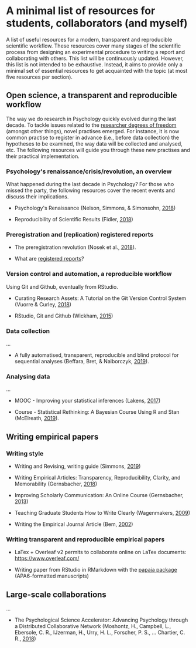 # A minimal list of resources for students, collaborators (and myself)

A list of useful resources for a modern, transparent and reproducible scientific workflow. These resources cover many stages of the scientific process from designing an experimental procedure to writing a report and collaborating with others. This list will be continuously updated. However, this list is not intended to be exhaustive. Instead, it aims to provide only a minimal set of essential resources to get acquainted with the topic (at most five resources per section).

## Open science, a transparent and reproducible workflow

The way we do research in Psychology quickly evolved during the last decade. To tackle issues related to the [researcher degrees of freedom](https://journals.sagepub.com/doi/full/10.1177/0956797611417632) (amongst other things), novel practises emerged. For instance, it is now common practise to register in advance (i.e., before data collection) the hypotheses to be examined, the way data will be collected and analysed, etc. The following resources will guide you through these new practises and their practical implementation.

### Psychology's renaissance/crisis/revolution, an overview

What happened during the last decade in Psychology? For those who missed the party, the following resources cover the recent events and discuss their implications.

* Psychology's Renaissance (Nelson, Simmons, & Simonsohn, [2018](https://www.annualreviews.org/doi/10.1146/annurev-psych-122216-011836))

* Reproducibility of Scientific Results (Fidler, [2018](https://plato.stanford.edu/entries/scientific-reproducibility/))

### Preregistration and (replication) registered reports

* The preregistration revolution (Nosek et al., [2018](https://www.pnas.org/content/115/11/2600)).

* What are [registered reports](https://cos.io/rr/)? 

### Version control and automation, a reproducible workflow

Using Git and Github, eventually from RStudio.

* Curating Research Assets: A Tutorial on the Git Version Control System (Vuorre & Curley, [2018](https://journals.sagepub.com/doi/abs/10.1177/2515245918754826))

* RStudio, Git and Github (Wickham, [2015](http://r-pkgs.had.co.nz/git.html))

### Data collection

...

* A fully automatised, transparent, reproducible and blind protocol for sequential analyses (Beffara, Bret, & Nalborczyk, [2019](https://osf.io/mwtvk/)).

### Analysing data

...

* MOOC - Improving your statistical inferences (Lakens, [2017](https://www.coursera.org/learn/statistical-inferences))

* Course - Statistical Rethinking: A Bayesian Course Using R and Stan (McElreath, [2019](https://github.com/rmcelreath/statrethinking_winter2019)).

## Writing empirical papers

### Writing style

* Writing and Revising, writing guide (Simmons, [2019](http://www.dansimons.com/resources/Simons_on_writing_1.5.pdf))

* Writing Empirical Articles: Transparency, Reproducibility, Clarity, and Memorability (Gernsbacher, [2018](https://journals.sagepub.com/doi/abs/10.1177/2515245918754485))

* Improving Scholarly Communication: An Online Course (Gernsbacher, [2013](https://osf.io/c4xyq/))

* Teaching Graduate Students How to Write Clearly (Wagenmakers, [2009](http://www.ejwagenmakers.com/2009/TeachingTipsWriting.pdf))

* Writing the Empirical Journal Article (Bem, [2002](https://pdfs.semanticscholar.org/0403/b24ae2c7dbe81c05529436167646f1b21c08.pdf))

### Writing transparent and reproducible empirical papers

* LaTex + Overleaf v2 permits to collaborate online on LaTex documents: https://www.overleaf.com/

* Writing paper from RStudio in RMarkdown with the [papaja package](https://github.com/crsh/papaja) (APA6-formatted manuscripts)

## Large-scale collaborations

...

* The Psychological Science Accelerator: Advancing Psychology through a Distributed Collaborative Network (Moshontz, H., Campbell, L., Ebersole, C. R., IJzerman, H., Urry, H. L., Forscher, P. S., ... Chartier, C. R., [2018](https://journals.sagepub.com/doi/10.1177/2515245918797607)) 
